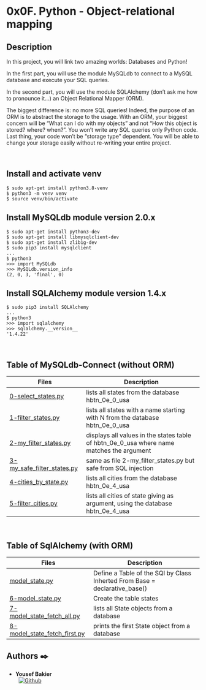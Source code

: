 # 0x0F. Python - Object-relational mapping

## Description
In this project, you will link two amazing worlds: Databases and Python!

In the first part, you will use the module MySQLdb to connect to a MySQL database and execute your SQL queries.

In the second part, you will use the module SQLAlchemy (don’t ask me how to pronounce it…) an Object Relational Mapper (ORM).

The biggest difference is: no more SQL queries! Indeed, the purpose of an ORM is to abstract the storage to the usage. With an ORM, your biggest concern will be “What can I do with my objects” and not “How this object is stored? where? when?”. You won’t write any SQL queries only Python code. Last thing, your code won’t be “storage type” dependent. You will be able to change your storage easily without re-writing your entire project.

<br />

## Install and activate venv
```
$ sudo apt-get install python3.8-venv
$ python3 -m venv venv
$ source venv/bin/activate
```
## Install MySQLdb module version 2.0.x
```
$ sudo apt-get install python3-dev
$ sudo apt-get install libmysqlclient-dev
$ sudo apt-get install zlib1g-dev
$ sudo pip3 install mysqlclient
...
$ python3
>>> import MySQLdb
>>> MySQLdb.version_info 
(2, 0, 3, 'final', 0)
```
## Install SQLAlchemy module version 1.4.x
```
$ sudo pip3 install SQLAlchemy
...
$ python3
>>> import sqlalchemy
>>> sqlalchemy.__version__ 
'1.4.22'
```
<br />

## Table of MySQLdb-Connect (without ORM)
Files | Description
----- | -----------
[0-select_states.py](./0-select_states.py) | lists all states from the database hbtn_0e_0_usa
[1-filter_states.py](./1-filter_states.py) | lists all states with a name starting with N from the database hbtn_0e_0_usa
[2-my_filter_states.py](./2-my_filter_states.py) | displays all values in the states table of hbtn_0e_0_usa where name matches the argument
[3-my_safe_filter_states.py](./3-my_safe_filter_states.py) | same as file 2-my_filter_states.py but safe from SQL injection
[4-cities_by_state.py](./4-cities_by_state.py) | lists all cities from the database hbtn_0e_4_usa
[5-filter_cities.py](./5-filter_cities.py) | lists all cities of state giving as argument, using the database hbtn_0e_4_usa
<br />

## Table of SqlAlchemy (with ORM)
Files | Description
----- | -----------
[model_state.py](./model_state.py) | Define a Table of the SQl by Class Inherted From Base = declarative_base()
[6-model_state.py](./6-model_state.py) | Create the table states
[7-model_state_fetch_all.py](./7-model_state_fetch_all.py) | lists all State objects from a database
[8-model_state_fetch_first.py](./8-model_state_fetch_first.py) | prints the first State object from a database


## Authors :black_nib:

* __Yousef Bakier__ &nbsp;&nbsp;&nbsp;&nbsp;&nbsp;&nbsp; <br />
 &nbsp;&nbsp;[<img height="" src="https://img.shields.io/static/v1?label=&message=GitHub&color=181717&logo=GitHub&logoColor=f2f2f2&labelColor=2F333A" alt="Github">](https://github.com/Y-Baker)
